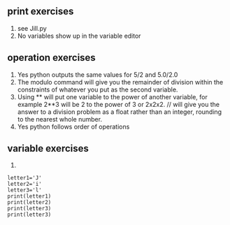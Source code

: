 ## print exercises
1. see Jill.py
2. No variables show up in the variable editor
## operation exercises
1. Yes python outputs the same values for 5/2 and 5.0/2.0
2. The modulo command will give you the remainder of division within the constraints of whatever you put as the second variable. 
3. Using ** will put one variable to the power of another variable, for example 2**3 will be 2 to the power of 3 or 2x2x2.  // will give you the answer to a division problem as a float rather than an integer, rounding to the nearest whole number.
4. Yes python follows order of operations
## variable exercises
1.
```
letter1='J'
letter2='i'
letter3='l'
print(letter1)
print(letter2)
print(letter3)
print(letter3)
```
